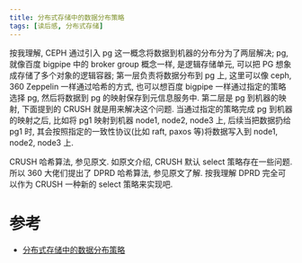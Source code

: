 ```yaml
---
title: 分布式存储中的数据分布策略
tags: [读后感, 分布式存储]
---
```


按我理解, CEPH 通过引入 pg 这一概念将数据到机器的分布分为了两层解决; pg, 就像百度 bigpipe 中的 broker group 概念一样, 是逻辑存储单元, 可以把 PG 想象成存储了多个对象的逻辑容器; 第一层负责将数据分布到 pg 上, 这里可以像 ceph, 360 Zeppelin 一样通过哈希的方式, 也可以想百度 bigpipe 一样通过指定的策略选择 pg, 然后将数据到 pg 的映射保存到元信息服务中. 第二层是 pg 到机器的映射, 下面提到的 CRUSH 就是用来解决这个问题. 当通过指定的策略完成 pg 到机器的映射之后, 比如将 pg1 映射到机器 node1, node2, node3 上, 后续当把数据扔给 pg1 时, 其会按照指定的一致性协议(比如 raft, paxos 等)将数据写入到 node1, node2, node3 上.

CRUSH 哈希算法, 参见原文. 如原文介绍, CRUSH 默认 select 策略存在一些问题. 所以 360 大佬们提出了 DPRD 哈希算法, 参见原文了解. 按我理解 DPRD 完全可以作为 CRUSH 一种新的 select 策略来实现吧.


# 参考

-   [分布式存储中的数据分布策略][20180924202945]

[20180924202945]: <https://mp.weixin.qq.com/s/-OgxpAz6Zz817N9hfK8njQ> "最后修订: 2018-04-08"
